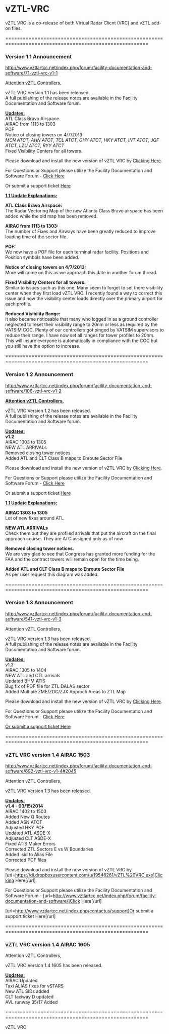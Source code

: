 vZTL-VRC
========

vZTL VRC is a co-release of both Virtual Radar Client (VRC) and vZTL add-on files. 


=======================================================================================================


<h3>Version 1.1 Announcement</h3> 

http://www.vztlartcc.net/index.php/forum/facility-documentation-and-software/71-vztl-vrc-v1-1

<u>Attention vZTL Controllers,</b></u>

vZTL VRC Version 1.1 has been released. <br>
A full publishing of the release notes are available in the Facility Documentation and Software forum.

<b><u>Updates:</b></u><br>
ATL Class Bravo Airspace<br>
AIRAC from 1113 to 1303<br>
POF<br>
Notice of closing towers on 4/7/2013<br>
<i>MCN ATCT, AHN ATCT, TCL ATCT, GHY ATCT, HKY ATCT, INT ATCT, JQF ATCT, LZU ATCT, RYY ATCT</i><br>
Fixed Visibility Centers for all towers.

Please download and install the new version of vZTL VRC by <a href="https://dl.dropbox.com/u/19546261/vZTL%20VRC.exe">Clicking Here</a>. 

For Questions or Support please utilize the Facility Documentation and Software Forum - <a href="http://www.vztlartcc.net/index.php/forum/facility-documentation-and-software">Click Here</a>

Or submit a support ticket <a href="http://www.vztlartcc.net/index.php/contactus/support-ticket">Here</a>

<u><b>1.1 Update Explanations:</b></u>


<b>ATL Class Bravo Airspace:</b><br>
The Radar Vectoring Map of the new Atlanta Class Bravo airspace has been added while the old map has been removed.

<b>AIRAC from 1113 to 1303:</b><br>
The number of Fixes and Airways have been greatly reduced to improve loading time of the sector file.

<b>POF:</b><br>
We now have a POF file for each terminal radar facility. Positions and Position symbols have been added.

<b>Notice of closing towers on 4/7/2013:</b><br>
More will come on this as we approach this date in another forum thread.


<b>Fixed Visibility Centers for all towers:</b><br>
Similar to issues such as this one. Many seem to forget to set there visibility center when they first load vZTL VRC. I recently found a way to correct this issue and now the visibility center loads directly over the primary airport for each profile.


<b>Reduced Visibility Range:</b><br>
It also became noticeable that many who logged in as a ground controller neglected to reset their visibility range to 20nm or less as required by the VATSIM COC. Plenty of our controllers got pinged by VATSIM supervisors to reduce their range. I have now set all ranges for tower profiles to 20nm. This will insure everyone is automatically in compliance with the COC but you still have the option to increase.


=======================================================================================================


<h3>Version 1.2 Announcement</h3>

http://www.vztlartcc.net/index.php/forum/facility-documentation-and-software/106-vztl-vrc-v1-2

<b><u>Attention vZTL Controllers,</b></u>

vZTL VRC Version 1.2 has been released. <br>
A full publishing of the release notes are available in the Facility Documentation and Software forum.

<b><u>Updates:</b></u><br>
<b>v1.2</b><br>
AIRAC 1303 to 1305<br>
NEW ATL ARRIVALs<br>
Removed closing tower notices<br>
Added ATL and CLT Class B maps to Enroute Sector File<br>

Please download and install the new version of vZTL VRC by <a href="https://dl.dropbox.com/u/19546261/vZTL%20VRC.exe">Clicking Here</a>. 

For Questions or Support please utilize the Facility Documentation and Software Forum - <a href="http://www.vztlartcc.net/index.php/forum/facility-documentation-and-software/106-vztl-vrc-v1-2">Click Here</a>

Or submit a support ticket <a href="http://www.vztlartcc.net/index.php/contactus/support-ticket">Here</a>


<u><b>1.1 Update Explanations:</b></u>

<b>AIRAC 1303 to 1305</b><br>
Lot of new fixes around ATL

<b>NEW ATL ARRIVALs</b><br>
Check them out they are profiled arrivals that put the aircraft on the final approach course. They are ATC assigned only as of now

<b>Removed closing tower notices.</b><br>
We are very glad to see that Congress has granted more funding for the FAA and the contract towers will remain open for the time being.

<b>Added ATL and CLT Class B maps to Enroute Sector File</b><br>
As per user request this diagram was added.


=======================================================================================================


<h3>Version 1.3 Announcement</h3>

http://www.vztlartcc.net/index.php/forum/facility-documentation-and-software/541-vztl-vrc-v1-3

Attention vZTL Controllers,

vZTL VRC Version 1.3 has been released.<br>
A full publishing of the release notes are available in the Facility Documentation and Software forum.

<b><u>Updates:</b></u><br>
v1.3<br>
AIRAC 1305 to 1404<br>
NEW ATL and CTL arrivals<br>
Updated BHM ATIS<br>
Bug fix of POF file for ZTL DALAS sector<br>
Added Multiple ZME/ZDC/ZJX Approch Areas to ZTL Map


Please download and install the new version of vZTL VRC by <a href=https://dl.dropboxusercontent.com/u/19546261/vZTL%20VRC.exe>Clicking Here</a>. 

For Questions or Support please utilize the Facility Documentation and Software Forum - <a href=http://www.vztlartcc.net/index.php/forum/facility-documentation-and-software/>Click Here</a>

<a href=http://www.vztlartcc.net/index.php/contactus/support>Or submit a support ticket Here</a>


=======================================================================================================
<h3>vZTL VRC version 1.4  AIRAC 1503</h3>

http://www.vztlartcc.net/index.php/forum/facility-documentation-and-software/692-vztl-vrc-v1-4#2045

Attention vZTL Controllers,

vZTL VRC Version 1.3 has been released.<br>

<b><u>Updates:</b></u><br>
<b>v1.4 - 03/15/2014</b><br>
AIRAC 1402 to 1503<br>
Added New Q Routes<br>
Added ASN ATCT<br>
Adjusted HKY POF<br>
Updated ATL ASDE-X<br>
Adjusted CLT ASDE-X<br>
Fixed ATIS Maker Errors<br>
Corrected ZTL Sectors E vs W Boundaries<br>
Added .sid to Alias File<br>
Corrected POF files<br>

Please download and install the new version of vZTL VRC by [url=https://dl.dropboxusercontent.com/u/19546261/vZTL%20VRC.exe]Clicking Here[/url]. 

For Questions or Support please utilize the Facility Documentation and Software Forum - [url=http://www.vztlartcc.net/index.php/forum/facility-documentation-and-software/]Click Here[/url]

[url=http://www.vztlartcc.net/index.php/contactus/support]Or submit a support ticket Here[/url]


=======================================================================================================
<h3>vZTL VRC version 1.4  AIRAC 1605</h3>

Attention vZTL Controllers,

vZTL VRC Version 1.4 1605 has been released.<br>

<b><u>Updates:</b></u><br>
AIRAC Updated<br>
Taxi ALIAS fixes for vSTARS<br>
New ATL SIDs added<br>
CLT taxiway D updated<br>
AVL runway 35/17 Added<br>

=======================================================================================================

vZTL VRC
